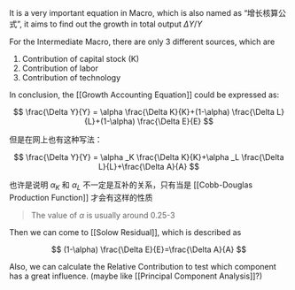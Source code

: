 
It is a  very important equation in Macro, which is also named as “增长核算公式”, it aims to find out the growth in total output $\Delta Y / Y$

For the Intermediate Macro, there are only 3 different sources, which are

1. Contribution of capital stock (K)
2. Contribution of labor
3. Contribution of technology

In conclusion, the [[Growth Accounting Equation]] could be expressed as: 

$$
\frac{\Delta Y}{Y} = \alpha \frac{\Delta K}{K}+(1-\alpha) \frac{\Delta L}{L}+(1-\alpha) \frac{\Delta E}{E}
$$

但是在网上也有这种写法：

$$
\frac{\Delta Y}{Y} = \alpha _K \frac{\Delta K}{K}+\alpha _L \frac{\Delta L}{L}+\frac{\Delta A}{A}
$$

也许是说明 $\alpha _K$ 和 $\alpha _L$ 不一定是互补的关系，只有当是 [[Cobb-Douglas Production Function]] 才会有这样的性质

> The value of $\alpha$ is usually around 0.25-3

Then we can come to [[Solow Residual]], which is described as

$$
(1-\alpha) \frac{\Delta E}{E}=\frac{\Delta A}{A}
$$

Also, we can calculate the Relative Contribution to test which component has a great influence. (maybe like [[Principal Component Analysis]]?)

